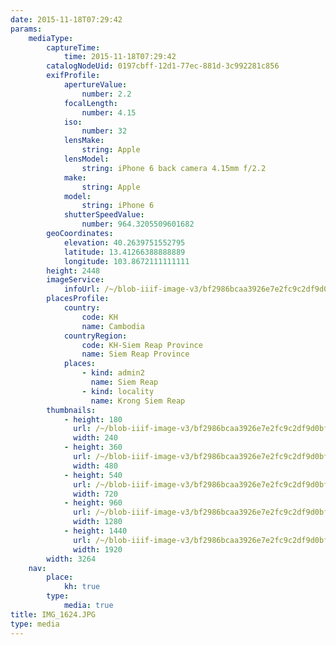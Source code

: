 ```yaml
---
date: 2015-11-18T07:29:42
params:
    mediaType:
        captureTime:
            time: 2015-11-18T07:29:42
        catalogNodeUid: 0197cbff-12d1-77ec-881d-3c992281c856
        exifProfile:
            apertureValue:
                number: 2.2
            focalLength:
                number: 4.15
            iso:
                number: 32
            lensMake:
                string: Apple
            lensModel:
                string: iPhone 6 back camera 4.15mm f/2.2
            make:
                string: Apple
            model:
                string: iPhone 6
            shutterSpeedValue:
                number: 964.3205509601682
        geoCoordinates:
            elevation: 40.2639751552795
            latitude: 13.41266388888889
            longitude: 103.8672111111111
        height: 2448
        imageService:
            infoUrl: /~/blob-iiif-image-v3/bf2986bcaa3926e7e2fc9c2df9d0bff700fb6ffc0e25359d64640a408b39bf25/info.json
        placesProfile:
            country:
                code: KH
                name: Cambodia
            countryRegion:
                code: KH-Siem Reap Province
                name: Siem Reap Province
            places:
                - kind: admin2
                  name: Siem Reap
                - kind: locality
                  name: Krong Siem Reap
        thumbnails:
            - height: 180
              url: /~/blob-iiif-image-v3/bf2986bcaa3926e7e2fc9c2df9d0bff700fb6ffc0e25359d64640a408b39bf25/full/240%2C180/0/default.jpg
              width: 240
            - height: 360
              url: /~/blob-iiif-image-v3/bf2986bcaa3926e7e2fc9c2df9d0bff700fb6ffc0e25359d64640a408b39bf25/full/480%2C360/0/default.jpg
              width: 480
            - height: 540
              url: /~/blob-iiif-image-v3/bf2986bcaa3926e7e2fc9c2df9d0bff700fb6ffc0e25359d64640a408b39bf25/full/720%2C540/0/default.jpg
              width: 720
            - height: 960
              url: /~/blob-iiif-image-v3/bf2986bcaa3926e7e2fc9c2df9d0bff700fb6ffc0e25359d64640a408b39bf25/full/1280%2C960/0/default.jpg
              width: 1280
            - height: 1440
              url: /~/blob-iiif-image-v3/bf2986bcaa3926e7e2fc9c2df9d0bff700fb6ffc0e25359d64640a408b39bf25/full/1920%2C1440/0/default.jpg
              width: 1920
        width: 3264
    nav:
        place:
            kh: true
        type:
            media: true
title: IMG_1624.JPG
type: media
---
```

